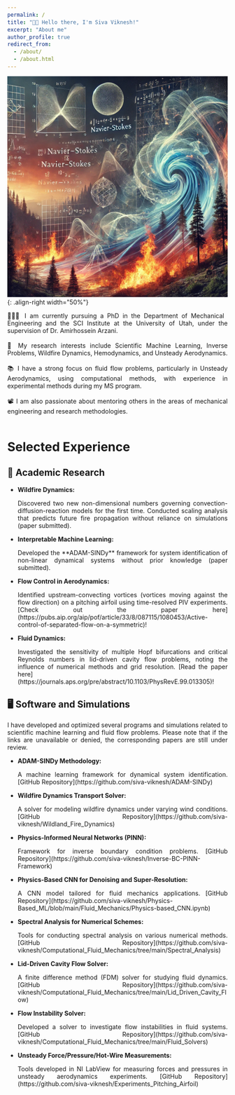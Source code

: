 ```yaml
---
permalink: /
title: "👋🏼 Hello there, I'm Siva Viknesh!"
excerpt: "About me"
author_profile: true
redirect_from: 
  - /about/
  - /about.html
---
```


![Illustration of dynamical system analysis](https://raw.githubusercontent.com/siva-viknesh/siva-viknesh.github.io/master/images/pic_dyna.webp){: .align-right width="50%"}

<div style="text-align: justify;">
    👨🏻‍💻 I am currently pursuing a PhD in the Department of Mechanical Engineering and the SCI Institute at the University of Utah, under the supervision of Dr. Amirhossein Arzani.<br><br>
    🔬 My research interests include Scientific Machine Learning, Inverse Problems, Wildfire Dynamics, Hemodynamics, and Unsteady Aerodynamics.<br><br>
    📚 I have a strong focus on fluid flow problems, particularly in Unsteady Aerodynamics, using computational methods, with experience in experimental methods during my MS program.<br><br>
</div>

<div style="text-align: justify;">
📽️ I am also passionate about mentoring others in the areas of mechanical engineering and research methodologies.<br><br>
</div>

# Selected Experience

## 🔬 Academic Research
- **Wildfire Dynamics:** 
  <div style="text-align: justify;">
  Discovered two new non-dimensional numbers governing convection-diffusion-reaction models for the first time. Conducted scaling analysis that predicts future fire propagation without reliance on simulations (paper submitted).
  </div>

- **Interpretable Machine Learning:**
  <div style="text-align: justify;">
  Developed the **ADAM-SINDy** framework for system identification of non-linear dynamical systems without prior knowledge (paper submitted).
  </div>

- **Flow Control in Aerodynamics:** 
  <div style="text-align: justify;">
  Identified upstream-convecting vortices (vortices moving against the flow direction) on a pitching airfoil using time-resolved PIV experiments. [Check out the paper here](https://pubs.aip.org/aip/pof/article/33/8/087115/1080453/Active-control-of-separated-flow-on-a-symmetric)!
  </div>

- **Fluid Dynamics:** 
  <div style="text-align: justify;">
  Investigated the sensitivity of multiple Hopf bifurcations and critical Reynolds numbers in lid-driven cavity flow problems, noting the influence of numerical methods and grid resolution. [Read the paper here](https://journals.aps.org/pre/abstract/10.1103/PhysRevE.99.013305)!
  </div>

## 🖥️ Software and Simulations
<div style="text-align: justify;">
I have developed and optimized several programs and simulations related to scientific machine learning and fluid flow problems. Please note that if the links are unavailable or denied, the corresponding papers are still under review.
</div>

- **ADAM-SINDy Methodology:** 
  <div style="text-align: justify;">
  A machine learning framework for dynamical system identification. [GitHub Repository](https://github.com/siva-viknesh/ADAM-SINDy)
  </div>

- **Wildfire Dynamics Transport Solver:** 
  <div style="text-align: justify;">
  A solver for modeling wildfire dynamics under varying wind conditions. [GitHub Repository](https://github.com/siva-viknesh/Wildland_Fire_Dynamics)
  </div>

- **Physics-Informed Neural Networks (PINN):** 
  <div style="text-align: justify;">
  Framework for inverse boundary condition problems. [GitHub Repository](https://github.com/siva-viknesh/Inverse-BC-PINN-Framework)
  </div>

- **Physics-Based CNN for Denoising and Super-Resolution:** 
  <div style="text-align: justify;">
  A CNN model tailored for fluid mechanics applications. [GitHub Repository](https://github.com/siva-viknesh/Physics-Based_ML/blob/main/Fluid_Mechanics/Physics-based_CNN.ipynb)
  </div>

- **Spectral Analysis for Numerical Schemes:** 
  <div style="text-align: justify;">
  Tools for conducting spectral analysis on various numerical methods. [GitHub Repository](https://github.com/siva-viknesh/Computational_Fluid_Mechanics/tree/main/Spectral_Analysis)
  </div>

- **Lid-Driven Cavity Flow Solver:** 
  <div style="text-align: justify;">
  A finite difference method (FDM) solver for studying fluid dynamics. [GitHub Repository](https://github.com/siva-viknesh/Computational_Fluid_Mechanics/tree/main/Lid_Driven_Cavity_Flow)
  </div>

- **Flow Instability Solver:** 
  <div style="text-align: justify;">
  Developed a solver to investigate flow instabilities in fluid systems. [GitHub Repository](https://github.com/siva-viknesh/Computational_Fluid_Mechanics/tree/main/Fluid_Solvers)
  </div>

- **Unsteady Force/Pressure/Hot-Wire Measurements:** 
  <div style="text-align: justify;">
  Tools developed in NI LabView for measuring forces and pressures in unsteady aerodynamics experiments. [GitHub Repository](https://github.com/siva-viknesh/Experiments_Pitching_Airfoil)
  </div>
